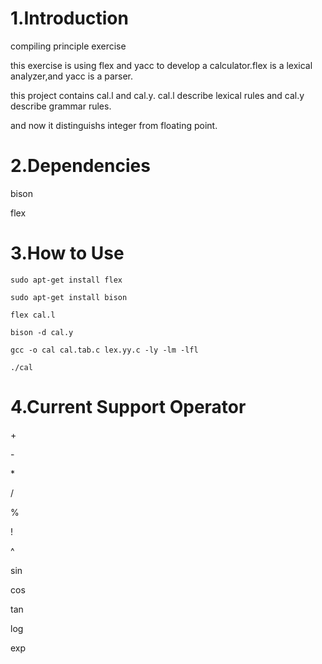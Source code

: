 # 1.Introduction

compiling principle exercise

this exercise is using flex and yacc to develop a calculator.flex is a lexical analyzer,and yacc is a parser.

this project contains cal.l and cal.y. cal.l describe lexical rules and cal.y describe grammar rules.

and now it distinguishs integer from floating point.



# 2.Dependencies

bison

flex



# 3.How to Use

```
sudo apt-get install flex

sudo apt-get install bison

flex cal.l

bison -d cal.y

gcc -o cal cal.tab.c lex.yy.c -ly -lm -lfl

./cal
```


# 4.Current Support Operator

\+

\-

\*

/

%

!

^

sin

cos

tan

log

exp